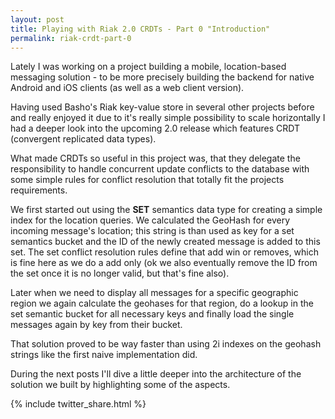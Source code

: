 ```yaml
---
layout: post
title: Playing with Riak 2.0 CRDTs - Part 0 "Introduction"
permalink: riak-crdt-part-0
---
```


Lately I was working on a project building a mobile, location-based messaging solution - to be more precisely building the backend for native Android and iOS clients (as well as a web client version).

Having used Basho's Riak key-value store in several other projects before and really enjoyed it due to it's really simple possibility to scale horizontally I had a deeper look into the upcoming 2.0 release which features CRDT (convergent replicated data types).

What made CRDTs so useful in this project was, that they delegate the responsibility to handle concurrent update conflicts to the database with some simple rules for conflict resolution that totally fit the projects requirements.

We first started out using the **SET** semantics data type for creating a simple index for the location queries. We calculated the GeoHash for every incoming message's location; this string is than used as key for a set semantics bucket and the ID of the newly created message is added to this set. The set conflict resolution rules define that add win or removes, which is fine here as we do a add only (ok we also eventually remove the ID from the set once it is no longer valid, but that's fine also).

Later when we need to display all messages for a specific geographic region we again calculate the geohases for that region, do a lookup in the set semantic bucket for all necessary keys and finally load the single messages again by key from their bucket.

That solution proved to be way faster than using 2i indexes on the geohash strings like the first naive implementation did.

During the next posts I'll dive a little deeper into the architecture of the solution we built by highlighting some of the aspects.

{% include twitter_share.html %}